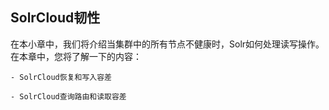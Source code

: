 ## SolrCloud韧性 
<div class="content-intro view-box ">在本小章中，我们将介绍当集群中的所有节点不健康时，Solr如何处理读写操作。  
在本章中，您将了解一下的内容：  

    - SolrCloud恢复和写入容差
    
    - SolrCloud查询路由和读取容差

